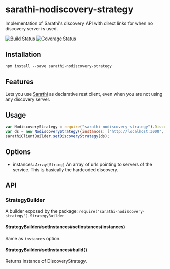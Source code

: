 # sarathi-nodiscovery-strategy
Implementation of Sarathi's discovery API with direct links for when no discovery server is used.

[![Build Status](https://travis-ci.org/nikhilw/sarathi-nodiscovery-strategy.svg?branch=master)](https://travis-ci.org/nikhilw/sarathi-nodiscovery-strategy) [![Coverage Status](https://coveralls.io/repos/github/nikhilw/sarathi-nodiscovery-strategy/badge.svg?branch=master)](https://coveralls.io/github/nikhilw/sarathi-nodiscovery-strategy?branch=master)

## Installation
```npm
npm install --save sarathi-nodiscovery-strategy
```
## Features
Lets you use [Sarathi](https://www.npmjs.com/package/sarathi) as declarative rest client, even when you are not using any discovery server.

## Usage
```javascript
var NodiscoveryStrategy = require("sarathi-nodiscovery-strategy").DiscoveryStrategy;
var ds = new NodiscoveryStrategy({instances: ["http://localhost:3000", "http://localhost:3001"]})
sarathiClientBuilder.setDiscoveryStrategy(ds);
```
## Options
* instances: ```Array[String]``` An array of urls pointing to servers of the service. This is basically the hardcoded discovery.

## API
### StrategyBuilder
A builder exposed by the package: ```require("sarathi-nodiscovery-strategy").StrategyBuilder```

#### StrategyBuilder#setInstances#setInstances(instances)
Same as ```instances``` option.

#### StrategyBuilder#setInstances#build()
Returns instance of DiscoveryStrategy.
